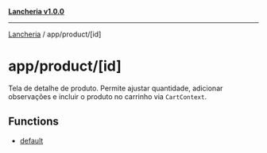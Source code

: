 [**Lancheria v1.0.0**](../../../README.md)

***

[Lancheria](../../../README.md) / app/product/\[id\]

# app/product/\[id\]

Tela de detalhe de produto. Permite ajustar quantidade, adicionar observações e
incluir o produto no carrinho via `CartContext`.

## Functions

- [default](functions/default.md)
